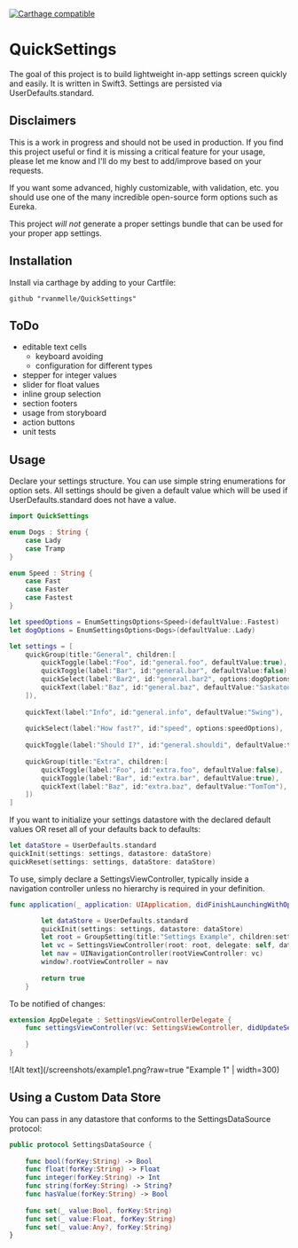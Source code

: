 [![Carthage compatible](https://img.shields.io/badge/Carthage-compatible-4BC51D.svg?style=flat)](https://github.com/Carthage/Carthage)

# QuickSettings

The goal of this project is to build lightweight in-app settings screen quickly and easily. It is written in Swift3. Settings are persisted via UserDefaults.standard.

## Disclaimers

This is a work in progress and should not be used in production. If you find this project useful or find it is missing a critical feature for your usage, please let me know and I'll do my best to add/improve based on your requests. 

If you want some advanced, highly customizable, with validation, etc. you should use one of the many incredible open-source form options such as Eureka.

This project *will not* generate a proper settings bundle that can be used for your proper app settings.

## Installation

Install via carthage by adding to your Cartfile:

```
github "rvanmelle/QuickSettings"
```

## ToDo

* editable text cells
  * keyboard avoiding
  * configuration for different types
* stepper for integer values
* slider for float values
* inline group selection
* section footers
* usage from storyboard
* action buttons
* unit tests

## Usage

Declare your settings structure. You can use simple string enumerations for option sets. All settings should be given a default value which will be used if UserDefaults.standard does not have a value.

```swift
import QuickSettings

enum Dogs : String {
    case Lady
    case Tramp
}

enum Speed : String {
    case Fast
    case Faster
    case Fastest
}

let speedOptions = EnumSettingsOptions<Speed>(defaultValue:.Fastest)
let dogOptions = EnumSettingsOptions<Dogs>(defaultValue:.Lady)

let settings = [
    quickGroup(title:"General", children:[
        quickToggle(label:"Foo", id:"general.foo", defaultValue:true),
        quickToggle(label:"Bar", id:"general.bar", defaultValue:false),
        quickSelect(label:"Bar2", id:"general.bar2", options:dogOptions),
        quickText(label:"Baz", id:"general.baz", defaultValue:"Saskatoon"),
    ]),
    
    quickText(label:"Info", id:"general.info", defaultValue:"Swing"),
    
    quickSelect(label:"How fast?", id:"speed", options:speedOptions),
    
    quickToggle(label:"Should I?", id:"general.shouldi", defaultValue:true),
    
    quickGroup(title:"Extra", children:[
        quickToggle(label:"Foo", id:"extra.foo", defaultValue:false),
        quickToggle(label:"Bar", id:"extra.bar", defaultValue:true),
        quickText(label:"Baz", id:"extra.baz", defaultValue:"TomTom"),
    ])
]

```

If you want to initialize your settings datastore with the declared default values OR reset all of your defaults back to defaults:

```swift
let dataStore = UserDefaults.standard
quickInit(settings: settings, datastore: dataStore)
quickReset(settings: settings, dataStore: dataStore)
```

To use, simply declare a SettingsViewController, typically inside a navigation controller unless no hierarchy is required in your definition.

```swift
func application(_ application: UIApplication, didFinishLaunchingWithOptions launchOptions: [UIApplicationLaunchOptionsKey: Any]?) -> Bool {

        let dataStore = UserDefaults.standard
        quickInit(settings: settings, datastore: dataStore)
        let root = GroupSetting(title:"Settings Example", children:settings, footer:nil)
        let vc = SettingsViewController(root: root, delegate: self, dataStore: dataStore)
        let nav = UINavigationController(rootViewController: vc)
        window?.rootViewController = nav
        
        return true
    }
```

To be notified of changes:

```swift
extension AppDelegate : SettingsViewControllerDelegate {
    func settingsViewController(vc: SettingsViewController, didUpdateSetting id: String) {
        
    }
}
```

![Alt text](/screenshots/example1.png?raw=true "Example 1" | width=300)

## Using a Custom Data Store

You can pass in any datastore that conforms to the SettingsDataSource protocol:

```swift
public protocol SettingsDataSource {
    
    func bool(forKey:String) -> Bool
    func float(forKey:String) -> Float
    func integer(forKey:String) -> Int
    func string(forKey:String) -> String?
    func hasValue(forKey:String) -> Bool
    
    func set(_ value:Bool, forKey:String)
    func set(_ value:Float, forKey:String)
    func set(_ value:Any?, forKey:String)
}
```
